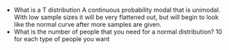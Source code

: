 - What is a T distribution
	A continuous probability modal that is unimodal. With low sample sizes it will be very flattened out, but will begin to look like the normal curve after more samples are given. 
- What is the number of people that you need for a normal distribution?
	10 for each type of people you want